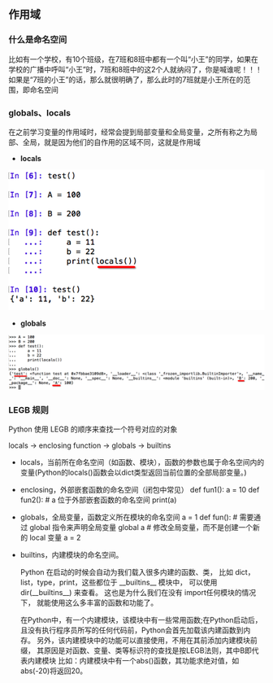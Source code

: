 ## 作用域

### 什么是命名空间

比如有一个学校，有10个班级，在7班和8班中都有一个叫“小王”的同学，如果在学校的广播中呼叫“小王”时，7班和8班中的这2个人就纳闷了，你是喊谁呢！！！如果是“7班的小王”的话，那么就很明确了，那么此时的7班就是小王所在的范围，即命名空间

### globals、locals

在之前学习变量的作用域时，经常会提到局部变量和全局变量，之所有称之为局部、全局，就是因为他们的自作用的区域不同，这就是作用域

* **locals**  

![alt文本](Images/Snip20161106_14.png "Title")

* **globals**

![alt文本](Images/Snip20161106_15.png "Title")

### LEGB 规则

Python 使用 LEGB 的顺序来查找一个符号对应的对象

locals -> enclosing function -> globals -> builtins  

* locals，当前所在命名空间（如函数、模块），函数的参数也属于命名空间内的变量(Python的locals()函数会以dict类型返回当前位置的全部局部变量。)  
* enclosing，外部嵌套函数的命名空间（闭包中常见）
        def fun1():
          a = 10
          def fun2():
              # a 位于外部嵌套函数的命名空间
              print(a)
* globals，全局变量，函数定义所在模块的命名空间
        a = 1
        def fun():
          # 需要通过 global 指令来声明全局变量
          global a
          # 修改全局变量，而不是创建一个新的 local 变量
          a = 2
* builtins，内建模块的命名空间。

  Python 在启动的时候会自动为我们载入很多内建的函数、类，
  比如 dict，list，type，print，这些都位于 \_\_builtins\_\_ 模块中，
  可以使用 dir(\_\_builtins\_\_) 来查看。
  这也是为什么我们在没有 import任何模块的情况下，
  就能使用这么多丰富的函数和功能了。

  在Python中，有一个内建模块，该模块中有一些常用函数;在Python启动后，
  且没有执行程序员所写的任何代码前，Python会首先加载该内建函数到内存。
  另外，该内建模块中的功能可以直接使用，不用在其前添加内建模块前缀，
  其原因是对函数、变量、类等标识符的查找是按LEGB法则，其中B即代表内建模块
  比如：内建模块中有一个abs()函数，其功能求绝对值，如abs(-20)将返回20。
